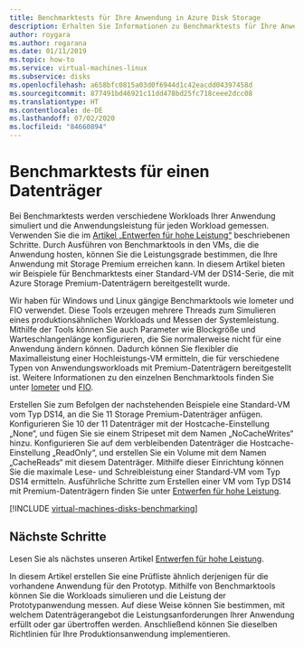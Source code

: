 ```yaml
---
title: Benchmarktests für Ihre Anwendung in Azure Disk Storage
description: Erhalten Sie Informationen zu Benchmarktests für Ihre Anwendung in Azure.
author: roygara
ms.author: rogarana
ms.date: 01/11/2019
ms.topic: how-to
ms.service: virtual-machines-linux
ms.subservice: disks
ms.openlocfilehash: a658bfc0815a03d0f6944d1c42eacdd04397458d
ms.sourcegitcommit: 877491bd46921c11dd478bd25fc718ceee2dcc08
ms.translationtype: HT
ms.contentlocale: de-DE
ms.lasthandoff: 07/02/2020
ms.locfileid: "84660894"
---
```

# <a name="benchmarking-a-disk"></a>Benchmarktests für einen Datenträger

Bei Benchmarktests werden verschiedene Workloads Ihrer Anwendung simuliert und die Anwendungsleistung für jeden Workload gemessen. Verwenden Sie die im [Artikel „Entwerfen für hohe Leistung“](premium-storage-performance.md) beschriebenen Schritte. Durch Ausführen von Benchmarktools in den VMs, die die Anwendung hosten, können Sie die Leistungsgrade bestimmen, die Ihre Anwendung mit Storage Premium erreichen kann. In diesem Artikel bieten wir Beispiele für Benchmarktests einer Standard-VM der DS14-Serie, die mit Azure Storage Premium-Datenträgern bereitgestellt wurde.

Wir haben für Windows und Linux gängige Benchmarktools wie Iometer und FIO verwendet. Diese Tools erzeugen mehrere Threads zum Simulieren eines produktionsähnlichen Workloads und Messen der Systemleistung. Mithilfe der Tools können Sie auch Parameter wie Blockgröße und Warteschlangenlänge konfigurieren, die Sie normalerweise nicht für eine Anwendung ändern können. Dadurch können Sie flexibler die Maximalleistung einer Hochleistungs-VM ermitteln, die für verschiedene Typen von Anwendungsworkloads mit Premium-Datenträgern bereitgestellt ist. Weitere Informationen zu den einzelnen Benchmarktools finden Sie unter [Iometer](http://www.iometer.org/) und [FIO](http://freecode.com/projects/fio).

Erstellen Sie zum Befolgen der nachstehenden Beispiele eine Standard-VM vom Typ DS14, an die Sie 11 Storage Premium-Datenträger anfügen. Konfigurieren Sie 10 der 11 Datenträger mit der Hostcache-Einstellung „None“, und fügen Sie sie einem Stripeset mit dem Namen „NoCacheWrites“ hinzu. Konfigurieren Sie auf dem verbleibenden Datenträger die Hostcache-Einstellung „ReadOnly“, und erstellen Sie ein Volume mit dem Namen „CacheReads“ mit diesem Datenträger. Mithilfe dieser Einrichtung können Sie die maximale Lese- und Schreibleistung einer Standard-VM vom Typ DS14 ermitteln. Ausführliche Schritte zum Erstellen einer VM vom Typ DS14 mit Premium-Datenträgern finden Sie unter [Entwerfen für hohe Leistung](premium-storage-performance.md).

[!INCLUDE [virtual-machines-disks-benchmarking](../../../includes/virtual-machines-managed-disks-benchmarking.md)]

## <a name="next-steps"></a>Nächste Schritte

Lesen Sie als nächstes unseren Artikel [Entwerfen für hohe Leistung](premium-storage-performance.md).

In diesem Artikel erstellen Sie eine Prüfliste ähnlich derjenigen für die vorhandene Anwendung für den Prototyp. Mithilfe von Benchmarktools können Sie die Workloads simulieren und die Leistung der Prototypanwendung messen. Auf diese Weise können Sie bestimmen, mit welchem Datenträgerangebot die Leistungsanforderungen Ihrer Anwendung erfüllt oder gar übertroffen werden. Anschließend können Sie dieselben Richtlinien für Ihre Produktionsanwendung implementieren.